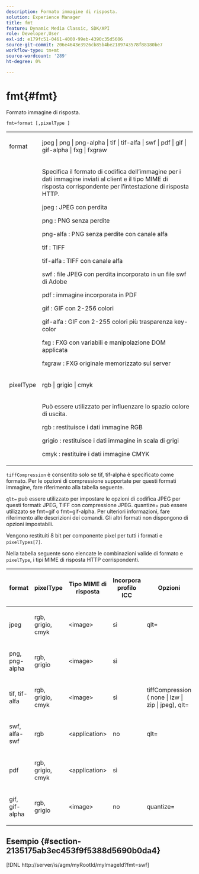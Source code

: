 ```yaml
---
description: Formato immagine di risposta.
solution: Experience Manager
title: fmt
feature: Dynamic Media Classic, SDK/API
role: Developer,User
exl-id: e179fc51-0461-4000-99eb-4390c35d5606
source-git-commit: 206e4643e3926cb85b4be2189743578f88180be7
workflow-type: tm+mt
source-wordcount: '289'
ht-degree: 0%

---
```


# fmt{#fmt}

Formato immagine di risposta.

`fmt=format [,pixelType ]`

<table id="simpletable_66FAABB7BD7A4BBB815A570BEA4C1AE8"> 
 <tr class="strow"> 
  <td class="stentry"> <p><span class="codeph"> <span class="varname"> format</span> </span> </p></td> 
  <td class="stentry"> <p><span class="codeph"> jpeg | png | png-alpha | tif | tif-alfa | swf | pdf | gif | gif-alpha | fxg | fxgraw</span> </p></td> 
 </tr> 
 <tr class="strow"> 
  <td class="stentry"></td> 
  <td class="stentry"> <p> Specifica il formato di codifica dell’immagine per i dati immagine inviati al client e il tipo MIME di risposta corrispondente per l’intestazione di risposta HTTP. </p> <p> <span class="codeph">  jpeg  </span>: JPEG con perdita </p> <p> <span class="codeph"> png  </span>: PNG senza perdite </p> <p> <span class="codeph"> png-alfa  </span>: PNG senza perdite con canale alfa </p> <p> <span class="codeph">  tif  </span>: TIFF </p> <p> <span class="codeph"> tif-alfa  </span>: TIFF con canale alfa </p> <p> <span class="codeph">  swf  </span>: file JPEG con perdita incorporato in un file swf di Adobe </p> <p> <span class="codeph"> pdf  </span>: immagine incorporata in PDF </p> <p> <span class="codeph"> gif  </span>: GIF con 2-256 colori </p> <p> <span class="codeph"> gif-alfa  </span>: GIF con 2-255 colori più trasparenza key-color </p> <p> <span class="codeph"> fxg  </span>: FXG con variabili e manipolazione DOM applicata </p> <p> <span class="codeph">  fxgraw  </span>: FXG originale memorizzato sul server </p> </td> 
 </tr> 
 <tr class="strow"> 
  <td class="stentry"> <p><span class="codeph"> <span class="varname"> pixelType</span> </span> </p></td> 
  <td class="stentry"> <p><span class="codeph"> rgb | grigio | cmyk</span> </p></td> 
 </tr> 
 <tr class="strow"> 
  <td class="stentry"></td> 
  <td class="stentry"> <p> Può essere utilizzato per influenzare lo spazio colore di uscita. </p> <p> <span class="codeph">  rgb  </span>: restituisce i dati immagine RGB </p> <p> <span class="codeph"> grigio  </span>: restituisce i dati immagine in scala di grigi </p> <p> <span class="codeph"> cmyk  </span>: restituire i dati immagine CMYK </p> </td> 
 </tr> 
</table>

`tiffCompression` è consentito solo se tif, tif-alpha è specificato come formato. Per le opzioni di compressione supportate per questi formati immagine, fare riferimento alla tabella seguente.

`qlt=` può essere utilizzato per impostare le opzioni di codifica JPEG per questi formati: JPEG, TIFF con compressione JPEG. quantize= può essere utilizzato se fmt=gif o fmt=gif-alpha. Per ulteriori informazioni, fare riferimento alle descrizioni dei comandi. Gli altri formati non dispongono di opzioni impostabili.

Vengono restituiti 8 bit per componente pixel per tutti i formati e `pixelTypes[7]`.

Nella tabella seguente sono elencate le combinazioni valide di formato e `pixelType`, i tipi MIME di risposta HTTP corrispondenti.

<table id="table_54AFE58185004C74971EFBA845E177B6"> 
 <thead> 
  <tr> 
   <th colname="col1" class="entry"> <p><span class="varname"> format</span> </p> </th> 
   <th colname="col2" class="entry"> <p><span class="varname"> pixelType</span> </p> </th> 
   <th colname="col3" class="entry"> <p>Tipo MIME di risposta </p> </th> 
   <th colname="col4" class="entry"> <p>Incorpora profilo ICC </p> </th> 
   <th colname="col5" class="entry"> <p>Opzioni </p> </th> 
  </tr> 
 </thead>
 <tbody> 
  <tr> 
   <td> <p>jpeg </p> </td> 
   <td> <p>rgb, grigio, cmyk </p> </td> 
   <td> <p>&lt;image&gt; </p> </td> 
   <td> <p>sì </p> </td> 
   <td> <p><span class="codeph"> qlt=</span> </p> </td> 
  </tr> 
  <tr> 
   <td> <p>png, png-alpha </p> </td> 
   <td> <p>rgb, grigio </p> </td> 
   <td> <p>&lt;image&gt; </p> </td> 
   <td> <p>sì </p> </td> 
   <td> <p> </p> </td> 
  </tr> 
  <tr> 
   <td> <p>tif, tif-alfa </p> </td> 
   <td> <p>rgb, grigio, cmyk </p> </td> 
   <td> <p>&lt;image&gt; </p> </td> 
   <td> <p>sì </p> </td> 
   <td> <p><span class="codeph"> <span class="varname"> tiffCompression</span> ( none | lzw | zip | jpeg), qlt=</span> </p> </td> 
  </tr> 
  <tr> 
   <td> <p>swf, alfa-swf </p> </td> 
   <td> <p>rgb </p> </td> 
   <td> <p>&lt;application&gt; </p> </td> 
   <td> <p>no </p> </td> 
   <td> <p><span class="codeph"> qlt=  </span> </p> </td> 
  </tr> 
  <tr> 
   <td> <p>pdf </p> </td> 
   <td> <p>rgb, grigio, cmyk </p> </td> 
   <td> <p>&lt;application&gt; </p> </td> 
   <td> <p>sì </p> </td> 
   <td> <p> </p> </td> 
  </tr> 
  <tr> 
   <td> <p>gif, gif-alpha </p> </td> 
   <td> <p>rgb, grigio </p> </td> 
   <td> <p>&lt;image&gt; </p> </td> 
   <td> <p>no </p> </td> 
   <td> <p><span class="codeph"> quantize=</span> </p> </td> 
  </tr> 
 </tbody> 
</table>

## Esempio {#section-2135175ab3ec453f9f5388d5690b0da4}

[!DNL http://server/is/agm/myRootId/myImageId?fmt=swf]
